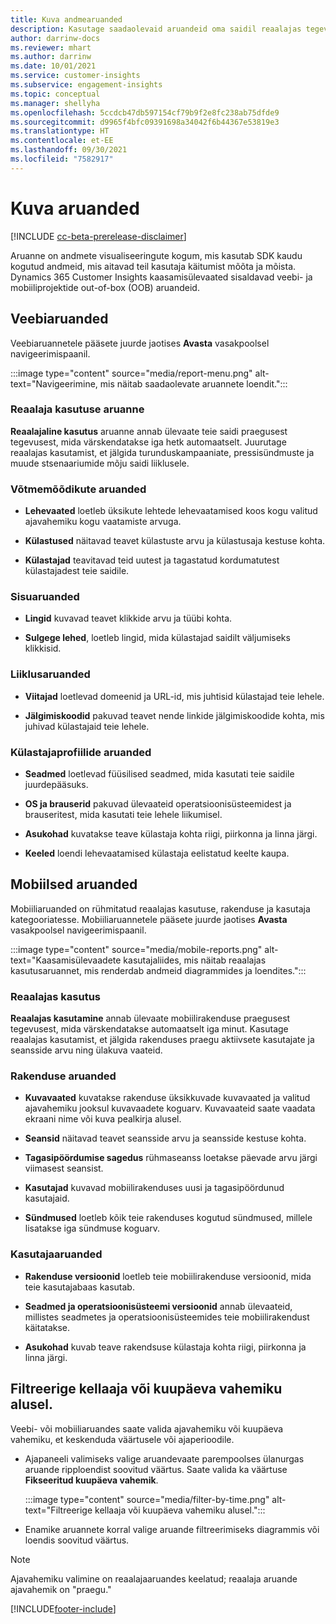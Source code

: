 ```yaml
---
title: Kuva andmearuanded
description: Kasutage saadaolevaid aruandeid oma saidil reaalajas tegevuse koostamiseks.
author: darrinw-docs
ms.reviewer: mhart
ms.author: darrinw
ms.date: 10/01/2021
ms.service: customer-insights
ms.subservice: engagement-insights
ms.topic: conceptual
ms.manager: shellyha
ms.openlocfilehash: 5ccdcb47db597154cf79b9f2e8fc238ab75dfde9
ms.sourcegitcommit: d9965f4bfc09391698a34042f6b44367e53819e3
ms.translationtype: HT
ms.contentlocale: et-EE
ms.lasthandoff: 09/30/2021
ms.locfileid: "7582917"
---
```

# <a name="view-reports"></a>Kuva aruanded

[!INCLUDE [cc-beta-prerelease-disclaimer](includes/cc-beta-prerelease-disclaimer.md)]

Aruanne on andmete visualiseeringute kogum, mis kasutab SDK kaudu kogutud andmeid, mis aitavad teil kasutaja käitumist mõõta ja mõista. Dynamics 365 Customer Insights kaasamisülevaated sisaldavad veebi- ja mobiiliprojektide out-of-box (OOB) aruandeid.  

## <a name="web-reports"></a>Veebiaruanded

Veebiaruannetele pääsete juurde jaotises **Avasta** vasakpoolsel navigeerimispaanil.

:::image type="content" source="media/report-menu.png" alt-text="Navigeerimine, mis näitab saadaolevate aruannete loendit.":::

### <a name="real-time-usage-report"></a>Reaalaja kasutuse aruanne

**Reaalajaline kasutus** aruanne annab ülevaate teie saidi praegusest tegevusest, mida värskendatakse iga hetk automaatselt. Juurutage reaalajas kasutamist, et jälgida turunduskampaaniate, pressisündmuste ja muude stsenaariumide mõju saidi liiklusele.

### <a name="key-metrics-reports"></a>Võtmemõõdikute aruanded

- **Lehevaated** loetleb üksikute lehtede lehevaatamised koos kogu valitud ajavahemiku kogu vaatamiste arvuga.

- **Külastused** näitavad teavet külastuste arvu ja külastusaja kestuse kohta.

- **Külastajad** teavitavad teid uutest ja tagastatud kordumatutest külastajadest teie saidile.

### <a name="content-reports"></a>Sisuaruanded

- **Lingid** kuvavad teavet klikkide arvu ja tüübi kohta.

- **Sulgege lehed**, loetleb lingid, mida külastajad saidilt väljumiseks klikkisid.

### <a name="traffic-sources-reports"></a>Liiklusaruanded

- **Viitajad** loetlevad domeenid ja URL-id, mis juhtisid külastajad teie lehele.

- **Jälgimiskoodid** pakuvad teavet nende linkide jälgimiskoodide kohta, mis juhivad külastajaid teie lehele.

### <a name="visitor-profiles-reports"></a>Külastajaprofiilide aruanded

- **Seadmed** loetlevad füüsilised seadmed, mida kasutati teie saidile juurdepääsuks.

- **OS ja brauserid** pakuvad ülevaateid operatsioonisüsteemidest ja brauseritest, mida kasutati teie lehele liikumisel.

- **Asukohad** kuvatakse teave külastaja kohta riigi, piirkonna ja linna järgi.

- **Keeled** loendi lehevaatamised külastaja eelistatud keelte kaupa.

## <a name="mobile-reports"></a>Mobiilsed aruanded

Mobiiliaruanded on rühmitatud reaalajas kasutuse, rakenduse ja kasutaja kategooriatesse. Mobiiliaruannetele pääsete juurde jaotises **Avasta** vasakpoolsel navigeerimispaanil.   

:::image type="content" source="media/mobile-reports.png" alt-text="Kaasamisülevaadete kasutajaliides, mis näitab reaalajas kasutusaruannet, mis renderdab andmeid diagrammides ja loendites.":::   

### <a name="real-time-usage"></a>Reaalajas kasutus

**Reaalajas kasutamine** annab ülevaate mobiilirakenduse praegusest tegevusest, mida värskendatakse automaatselt iga minut. Kasutage reaalajas kasutamist, et jälgida rakenduses praegu aktiivsete kasutajate ja seansside arvu ning ülakuva vaateid.

### <a name="app-reports"></a>Rakenduse aruanded

- **Kuvavaated** kuvatakse rakenduse üksikkuvade kuvavaated ja valitud ajavahemiku jooksul kuvavaadete koguarv. Kuvavaateid saate vaadata ekraani nime või kuva pealkirja alusel.

- **Seansid** näitavad teavet seansside arvu ja seansside kestuse kohta.

- **Tagasipöördumise sagedus** rühmaseanss loetakse päevade arvu järgi viimasest seansist.

- **Kasutajad** kuvavad mobiilirakenduses uusi ja tagasipöördunud kasutajaid.

- **Sündmused** loetleb kõik teie rakenduses kogutud sündmused, millele lisatakse iga sündmuse koguarv.

### <a name="user-reports"></a>Kasutajaaruanded

- **Rakenduse versioonid** loetleb teie mobiilirakenduse versioonid, mida teie kasutajabaas kasutab.

- **Seadmed ja operatsioonisüsteemi versioonid** annab ülevaateid, millistes seadmetes ja operatsioonisüsteemides teie mobiilirakendust käitatakse.

- **Asukohad** kuvab teave rakendsuse külastaja kohta riigi, piirkonna ja linna järgi.

## <a name="filter-by-time-or-date-range"></a>Filtreerige kellaaja või kuupäeva vahemiku alusel.

Veebi- või mobiiliaruandes saate valida ajavahemiku või kuupäeva vahemiku, et keskenduda väärtusele või ajaperioodile. 

- Ajapaneeli valimiseks valige aruandevaate parempoolses ülanurgas aruande ripploendist soovitud väärtus. Saate valida ka väärtuse **Fikseeritud kuupäeva vahemik**. 

  :::image type="content" source="media/filter-by-time.png" alt-text="Filtreerige kellaaja või kuupäeva vahemiku alusel.":::   

- Enamike aruannete korral valige aruande filtreerimiseks diagrammis või loendis soovitud väärtus.

> [!NOTE]
> Ajavahemiku valimine on reaalajaaruandes keelatud; reaalaja aruande ajavahemik on "praegu."


[!INCLUDE[footer-include](../includes/footer-banner.md)]
